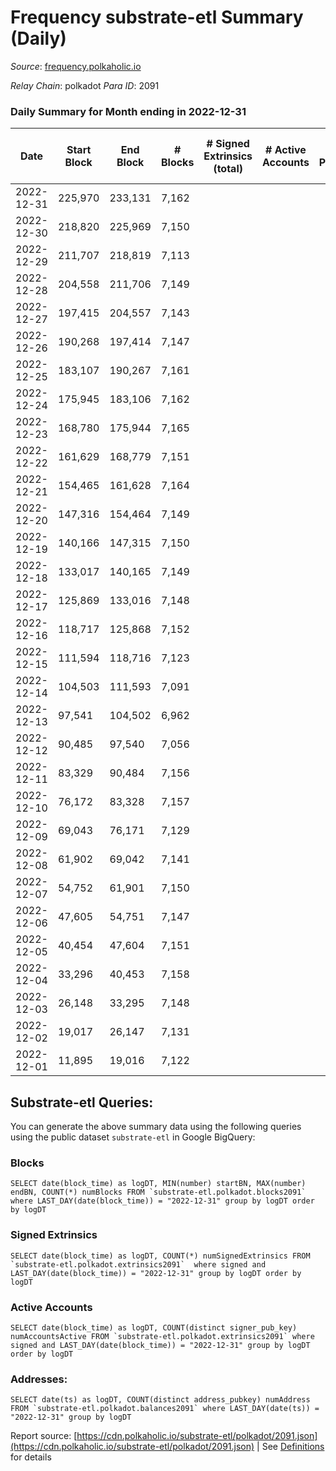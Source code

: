 # Frequency substrate-etl Summary (Daily)

_Source_: [frequency.polkaholic.io](https://frequency.polkaholic.io)

*Relay Chain*: polkadot
*Para ID*: 2091



### Daily Summary for Month ending in 2022-12-31


| Date | Start Block | End Block | # Blocks | # Signed Extrinsics (total) | # Active Accounts | # Passive | # New | # Addresses with Balances | # Events | # Transfers | # XCM Transfers In | # XCM Transfers Out |
| ---- | ----------- | --------- | -------- | --------------------------- | ----------------- | --------- | ----- | ------------------------- | -------- | ----------- | ------------------ | ------------------- |
| 2022-12-31 | 225,970 | 233,131 | 7,162  |  |  |  |  | 27 | 14,328 |   |   |   |
| 2022-12-30 | 218,820 | 225,969 | 7,150  |  |  |  |  |  | 14,304 |   |   |   |
| 2022-12-29 | 211,707 | 218,819 | 7,113  |  |  |  |  |  | 14,230 |   |   |   |
| 2022-12-28 | 204,558 | 211,706 | 7,149  |  |  |  |  |  | 14,302 |   |   |   |
| 2022-12-27 | 197,415 | 204,557 | 7,143  |  |  |  |  |  | 14,293 |   |   |   |
| 2022-12-26 | 190,268 | 197,414 | 7,147  |  |  |  |  |  | 14,298 |   |   |   |
| 2022-12-25 | 183,107 | 190,267 | 7,161  |  |  |  |  |  | 14,326 |   |   |   |
| 2022-12-24 | 175,945 | 183,106 | 7,162  |  |  |  |  |  | 14,328 |   |   |   |
| 2022-12-23 | 168,780 | 175,944 | 7,165  |  |  |  |  |  | 14,334 |   |   |   |
| 2022-12-22 | 161,629 | 168,779 | 7,151  |  |  |  |  |  | 14,306 |   |   |   |
| 2022-12-21 | 154,465 | 161,628 | 7,164  |  |  |  |  |  | 14,332 |   |   |   |
| 2022-12-20 | 147,316 | 154,464 | 7,149  |  |  |  |  |  | 14,305 |   |   |   |
| 2022-12-19 | 140,166 | 147,315 | 7,150  |  |  |  |  |  | 14,304 |   |   |   |
| 2022-12-18 | 133,017 | 140,165 | 7,149  |  |  |  |  |  | 14,302 |   |   |   |
| 2022-12-17 | 125,869 | 133,016 | 7,148  |  |  |  |  |  | 14,300 |   |   |   |
| 2022-12-16 | 118,717 | 125,868 | 7,152  |  |  |  |  |  | 14,308 |   |   |   |
| 2022-12-15 | 111,594 | 118,716 | 7,123  |  |  |  |  |  | 14,250 |   |   |   |
| 2022-12-14 | 104,503 | 111,593 | 7,091  |  |  |  |  |  | 14,185 |   |   |   |
| 2022-12-13 | 97,541 | 104,502 | 6,962  |  |  |  |  |  | 13,931 |   |   |   |
| 2022-12-12 | 90,485 | 97,540 | 7,056  |  |  |  |  |  | 14,116 |   |   |   |
| 2022-12-11 | 83,329 | 90,484 | 7,156  |  |  |  |  |  | 14,316 |   |   |   |
| 2022-12-10 | 76,172 | 83,328 | 7,157  |  |  |  |  |  | 14,318 |   |   |   |
| 2022-12-09 | 69,043 | 76,171 | 7,129  |  |  |  |  |  | 14,262 |   |   |   |
| 2022-12-08 | 61,902 | 69,042 | 7,141  |  |  |  |  |  | 14,286 |   |   |   |
| 2022-12-07 | 54,752 | 61,901 | 7,150  |  |  |  |  |  | 14,304 |   |   |   |
| 2022-12-06 | 47,605 | 54,751 | 7,147  |  |  |  |  |  | 14,301 |   |   |   |
| 2022-12-05 | 40,454 | 47,604 | 7,151  |  |  |  |  |  | 14,306 |   |   |   |
| 2022-12-04 | 33,296 | 40,453 | 7,158  |  |  |  |  |  | 14,320 |   |   |   |
| 2022-12-03 | 26,148 | 33,295 | 7,148  |  |  |  |  |  | 14,300 |   |   |   |
| 2022-12-02 | 19,017 | 26,147 | 7,131  |  |  |  |  |  | 14,266 |   |   |   |
| 2022-12-01 | 11,895 | 19,016 | 7,122  |  |  |  |  |  | 14,248 |   |   |   |

## Substrate-etl Queries:
You can generate the above summary data using the following queries using the public dataset `substrate-etl` in Google BigQuery:


### Blocks
```
SELECT date(block_time) as logDT, MIN(number) startBN, MAX(number) endBN, COUNT(*) numBlocks FROM `substrate-etl.polkadot.blocks2091`  where LAST_DAY(date(block_time)) = "2022-12-31" group by logDT order by logDT
```


### Signed Extrinsics
```
SELECT date(block_time) as logDT, COUNT(*) numSignedExtrinsics FROM `substrate-etl.polkadot.extrinsics2091`  where signed and LAST_DAY(date(block_time)) = "2022-12-31" group by logDT order by logDT
```


### Active Accounts
```
SELECT date(block_time) as logDT, COUNT(distinct signer_pub_key) numAccountsActive FROM `substrate-etl.polkadot.extrinsics2091` where signed and LAST_DAY(date(block_time)) = "2022-12-31" group by logDT order by logDT
```


### Addresses:
```
SELECT date(ts) as logDT, COUNT(distinct address_pubkey) numAddress FROM `substrate-etl.polkadot.balances2091` where LAST_DAY(date(ts)) = "2022-12-31" group by logDT
```



Report source: [https://cdn.polkaholic.io/substrate-etl/polkadot/2091.json](https://cdn.polkaholic.io/substrate-etl/polkadot/2091.json) | See [Definitions](/DEFINITIONS.md) for details
